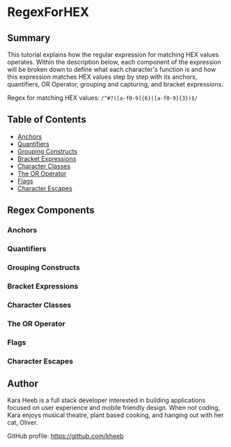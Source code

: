 # RegexForHEX

## Summary
This tutorial explains how the regular expression for matching HEX values operates. Within the description below, each component of the expression will be broken down to define what each character's function is and how this expression matches HEX values step by step with its anchors, quantifiers, OR Operator, grouping and capturing, and bracket expressions.

Regex for matching HEX values:
`/^#?([a-f0-9]{6}|[a-f0-9]{3})$/`

## Table of Contents

- [Anchors](#anchors)
- [Quantifiers](#quantifiers)
- [Grouping Constructs](#grouping-constructs)
- [Bracket Expressions](#bracket-expressions)
- [Character Classes](#character-classes)
- [The OR Operator](#the-or-operator)
- [Flags](#flags)
- [Character Escapes](#character-escapes)

## Regex Components

### Anchors

### Quantifiers

### Grouping Constructs

### Bracket Expressions

### Character Classes

### The OR Operator

### Flags

### Character Escapes

## Author

Kara Heeb is a full stack developer interested in building applications focused on user experience and mobile friendly design. When not coding, Kara enjoys musical theatre, plant based cooking, and hanging out with her cat, Oliver.

GitHub profile: https://github.com/kheeb
